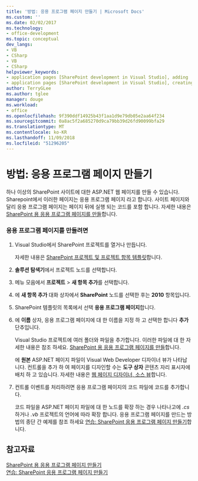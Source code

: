 ```yaml
---
title: '방법: 응용 프로그램 페이지 만들기 | Microsoft Docs'
ms.custom: ''
ms.date: 02/02/2017
ms.technology:
- office-development
ms.topic: conceptual
dev_langs:
- VB
- CSharp
- VB
- CSharp
helpviewer_keywords:
- application pages [SharePoint development in Visual Studio], adding
- application pages [SharePoint development in Visual Studio], creating
author: TerryGLee
ms.author: tglee
manager: douge
ms.workload:
- office
ms.openlocfilehash: 9f390ddf14925b43f1aa1d9e79db05e2aa64f234
ms.sourcegitcommit: 0a8ac5f2a685270d9ca79bb39d26fd90099bfa29
ms.translationtype: MT
ms.contentlocale: ko-KR
ms.lasthandoff: 11/09/2018
ms.locfileid: "51296205"
---
```

# <a name="how-to-create-an-application-page"></a>방법: 응용 프로그램 페이지 만들기
  하나 이상의 SharePoint 사이트에 대한 ASP.NET 웹 페이지를 만들 수 있습니다. Sharepoint에서 이러한 페이지는 응용 프로그램 페이지 라고 합니다. 사이트 페이지와 달리 응용 프로그램 페이지는 페이지 뒤에 실행 되는 코드를 포함 합니다. 자세한 내용은 [SharePoint 용 응용 프로그램 페이지를 만들](../sharepoint/creating-application-pages-for-sharepoint.md)합니다.  
  
### <a name="to-create-an-application-page"></a>응용 프로그램 페이지를 만들려면  
  
1.  Visual Studio에서 SharePoint 프로젝트를 열거나 만듭니다.  
  
     자세한 내용은 [SharePoint 프로젝트 및 프로젝트 항목 템플릿](../sharepoint/sharepoint-project-and-project-item-templates.md)합니다.  
  
2.  **솔루션 탐색기**에서 프로젝트 노드를 선택합니다.  
  
3.  메뉴 모음에서 **프로젝트** > **새 항목 추가**를 선택합니다.  
  
4.  에 **새 항목 추가** 대화 상자에서 **SharePoint** 노드를 선택한 후는 **2010** 항목입니다.  
  
5.  SharePoint 템플릿의 목록에서 선택 **응용 프로그램 페이지**합니다.  
  
6.  에 **이름** 상자, 응용 프로그램 페이지에 대 한 이름을 지정 하 고 선택한 합니다 **추가** 단추입니다.  
  
     Visual Studio 프로젝트에 여러 폴더와 파일을 추가합니다. 이러한 파일에 대 한 자세한 내용은 참조 하세요. [SharePoint 용 응용 프로그램 페이지를 만들](../sharepoint/creating-application-pages-for-sharepoint.md)합니다.  
  
     에 **원본** ASP.NET 페이지 파일이 Visual Web Developer 디자이너 뷰가 나타납니다. 컨트롤을 추가 하 여 페이지를 디자인할 수는 **도구 상자** 콘텐츠 자리 표시자에 배치 하 고 있습니다. 자세한 내용은 [웹 페이지 디자이너, 소스 뷰](/previous-versions/aspnet/ms178154\(v\=vs.100\))합니다.  
  
7.  컨트롤 이벤트를 처리하려면 응용 프로그램 페이지의 코드 파일에 코드를 추가합니다.  
  
     코드 파일을 ASP.NET 페이지 파일에 대 한 노드를 확장 하는 경우 나타나고에 *.cs* 하거나 *.vb* 프로젝트의 언어에 따라 확장 합니다. 응용 프로그램 페이지를 만드는 방법의 종단 간 예제를 참조 하세요 [연습: SharePoint 응용 프로그램 페이지 만들기](../sharepoint/walkthrough-creating-a-sharepoint-application-page.md)합니다.  
  
## <a name="see-also"></a>참고자료
 [SharePoint 용 응용 프로그램 페이지 만들기](../sharepoint/creating-application-pages-for-sharepoint.md)   
 [연습: SharePoint 응용 프로그램 페이지 만들기](../sharepoint/walkthrough-creating-a-sharepoint-application-page.md)  
  
